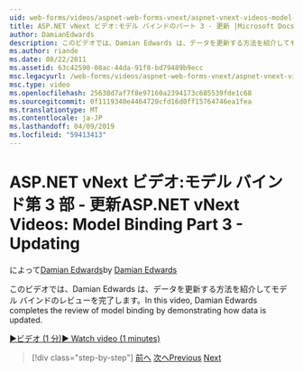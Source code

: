```yaml
---
uid: web-forms/videos/aspnet-web-forms-vnext/aspnet-vnext-videos-model-binding-part-3-updating
title: ASP.NET vNext ビデオ:モデル バインドのパート 3 - 更新 |Microsoft Docs
author: DamianEdwards
description: このビデオでは、Damian Edwards は、データを更新する方法を紹介してモデル バインドのレビューを完了します。
ms.author: riande
ms.date: 08/22/2011
ms.assetid: 63c42590-08ac-44da-91f8-bd79489b9ecc
msc.legacyurl: /web-forms/videos/aspnet-web-forms-vnext/aspnet-vnext-videos-model-binding-part-3-updating
msc.type: video
ms.openlocfilehash: 25638d7af7f8e97160a2394173c685539fde1c68
ms.sourcegitcommit: 0f1119340e4464720cfd16d0ff15764746ea1fea
ms.translationtype: MT
ms.contentlocale: ja-JP
ms.lasthandoff: 04/09/2019
ms.locfileid: "59413413"
---
```

# <a name="aspnet-vnext-videos-model-binding-part-3---updating"></a><span data-ttu-id="be445-103">ASP.NET vNext ビデオ:モデル バインド第 3 部 - 更新</span><span class="sxs-lookup"><span data-stu-id="be445-103">ASP.NET vNext Videos: Model Binding Part 3 - Updating</span></span>

<span data-ttu-id="be445-104">によって[Damian Edwards](https://github.com/DamianEdwards)</span><span class="sxs-lookup"><span data-stu-id="be445-104">by [Damian Edwards](https://github.com/DamianEdwards)</span></span>

<span data-ttu-id="be445-105">このビデオでは、Damian Edwards は、データを更新する方法を紹介してモデル バインドのレビューを完了します。</span><span class="sxs-lookup"><span data-stu-id="be445-105">In this video, Damian Edwards completes the review of model binding by demonstrating how data is updated.</span></span>

[<span data-ttu-id="be445-106">&#9654;ビデオ (1 分)</span><span class="sxs-lookup"><span data-stu-id="be445-106">&#9654; Watch video (1 minutes)</span></span>](https://channel9.msdn.com/Blogs/ASP-NET-Site-Videos/aspnet-vnext-videos-model-binding-part-3-updating)

> [!div class="step-by-step"]
> <span data-ttu-id="be445-107">[前へ](aspnet-vnext-videos-model-binding-part-2-filtering.md)
> [次へ](aspnet-45-web-forms-model-binding.md)</span><span class="sxs-lookup"><span data-stu-id="be445-107">[Previous](aspnet-vnext-videos-model-binding-part-2-filtering.md)
[Next](aspnet-45-web-forms-model-binding.md)</span></span>
